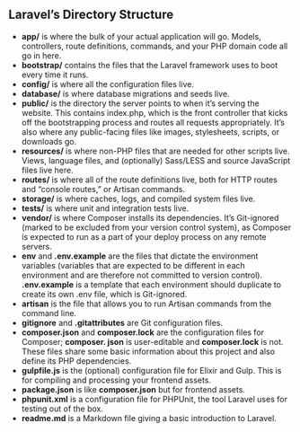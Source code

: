 ## Laravel’s Directory Structure
- **app/** is where the bulk of your actual application will go. Models, controllers, route
definitions, commands, and your PHP domain code all go in here.
- **bootstrap/** contains the files that the Laravel framework uses to boot every time it runs.
- **config/** is where all the configuration files live.
- **database/** is where database migrations and seeds live.
- **public/** is the directory the server points to when it’s serving the website. This contains
index.php, which is the front controller that kicks off the bootstrapping process
and routes all requests appropriately. It’s also where any public-facing files
like images, stylesheets, scripts, or downloads go.
- **resources/** is where non-PHP files that are needed for other scripts live. Views, language
files, and (optionally) Sass/LESS and source JavaScript files live here.
- **routes/** is where all of the route definitions live, both for HTTP routes and “console
routes,” or Artisan commands.
- **storage/** is where caches, logs, and compiled system files live.
- **tests/** is where unit and integration tests live.
- **vendor/** is where Composer installs its dependencies. It’s Git-ignored (marked to
be excluded from your version control system), as Composer is expected to run
as a part of your deploy process on any remote servers.
- **env** and **.env.example** are the files that dictate the environment variables (variables
that are expected to be different in each environment and are therefore not
committed to version control). **.env.example** is a template that each environment
should duplicate to create its own .env file, which is Git-ignored.
- **artisan** is the file that allows you to run Artisan commands from
the command line.
- **gitignore** and **.gitattributes** are Git configuration files.
- **composer.json** and **composer.lock** are the configuration files for Composer; **composer.
json** is user-editable and **composer.lock** is not. These files share some basic
information about this project and also define its PHP dependencies.
- **gulpfile.js** is the (optional) configuration file for Elixir and Gulp. This is for
compiling and processing your frontend assets.
- **package.json** is like **composer.json** but for frontend assets.
- **phpunit.xml** is a configuration file for PHPUnit, the tool Laravel uses for testing
out of the box.
- **readme.md** is a Markdown file giving a basic introduction to Laravel.
